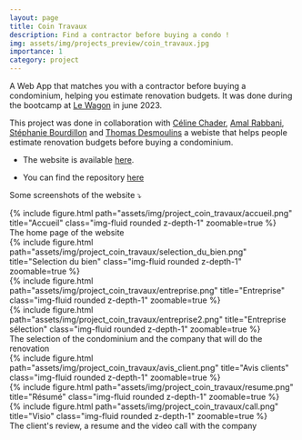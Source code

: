 ```yaml
---
layout: page
title: Coin Travaux
description: Find a contractor before buying a condo !
img: assets/img/projects_preview/coin_travaux.jpg
importance: 1
category: project
---
```


A Web App that matches you with a contractor before buying a condominium, helping you estimate renovation budgets. It was done during the bootcamp at [Le Wagon](https://www.lewagon.com/) in june 2023.

This project was done in collaboration with [Céline Chader](https://github.com/celine-chader/), [Amal Rabbani](https://github.com/AmalRabbani), [Stéphanie Bourdillon](https://github.com/Boubouboubs/) and [Thomas Desmoulins](https://github.com/TDesmoul?tab=overview&from=2020-12-01&to=2020-12-31)  a webiste that helps people estimate renovation budgets before buying a condominium.

- The website is available [here](https://www.coin-travaux.site).

- You can find the repository [here](https://github.com/DsWagon/coin_travaux)

Some screenshots of the website :arrow_heading_down:

<div class="row">
    <div class="col-sm mt-3 mt-md-0">
        {% include figure.html path="assets/img/project_coin_travaux/accueil.png" title="Accueil" class="img-fluid rounded z-depth-1" zoomable=true %}
    </div>
</div>
<div class="caption">
    The home page of the website
</div>

<div class="row mt-3">
    <div class="col-sm mt-3 mt-md-0">
        {% include figure.html path="assets/img/project_coin_travaux/selection_du_bien.png" title="Selection du bien" class="img-fluid rounded z-depth-1" zoomable=true %}
    </div>
    <div class="col-sm mt-3 mt-md-0">
        {% include figure.html path="assets/img/project_coin_travaux/entreprise.png" title="Entreprise" class="img-fluid rounded z-depth-1" zoomable=true %}
    </div>
    <div class="col-sm mt-3 mt-md-0">
        {% include figure.html path="assets/img/project_coin_travaux/entreprise2.png" title="Entreprise sélection" class="img-fluid rounded z-depth-1" zoomable=true %}
    </div>
</div>
<div class="caption">
    The selection of the condominium and the company that will do the renovation
</div>

<div class="row mt-3">
    <div class="col-sm mt-3 mt-md-0">
        {% include figure.html path="assets/img/project_coin_travaux/avis_client.png" title="Avis clients" class="img-fluid rounded z-depth-1" zoomable=true %}
    </div>
    <div class="col-sm mt-3 mt-md-0">
        {% include figure.html path="assets/img/project_coin_travaux/resume.png" title="Résumé" class="img-fluid rounded z-depth-1" zoomable=true %}
    </div>
    <div class="col-sm mt-3 mt-md-0">
        {% include figure.html path="assets/img/project_coin_travaux/call.png" title="Visio" class="img-fluid rounded z-depth-1" zoomable=true %}
    </div>
</div>
<div class="caption">
    The client's review, a resume and the video call with the company
</div>
